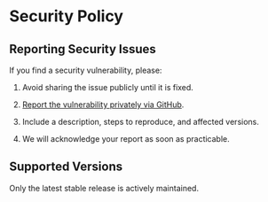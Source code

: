 # Security Policy

## Reporting Security Issues

If you find a security vulnerability, please:

1. Avoid sharing the issue publicly until it is fixed.

2. [Report the vulnerability privately via GitHub](https://github.com/cjrace/wedding-race/security/advisories/new).

3. Include a description, steps to reproduce, and affected versions.

4. We will acknowledge your report as soon as practicable.

## Supported Versions

Only the latest stable release is actively maintained.
